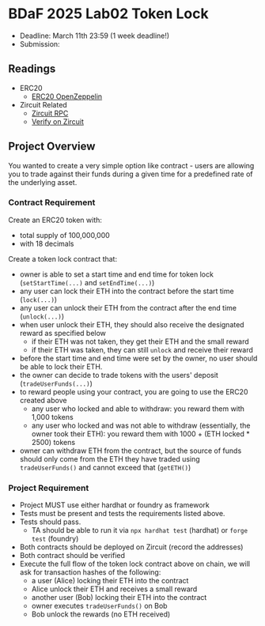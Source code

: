 # BDaF 2025 Lab02 Token Lock

- Deadline: March 11th 23:59 (1 week deadline!)
- Submission: 

## Readings
  - ERC20
    - [ERC20 OpenZeppelin](https://docs.openzeppelin.com/contracts/4.x/api/token/erc20)
  - Zircuit Related
    - [Zircuit RPC](https://docs.zircuit.com/dev-tools/rpc-endpoints)
    - [Verify on Zircuit](https://docs.zircuit.com/dev-tools/verifying-contracts)

## Project Overview

You wanted to create a very simple option like contract - users are allowing you to trade against their funds during a given time for a predefined rate of the underlying asset. 

### Contract Requirement

Create an ERC20 token with: 
- total supply of 100,000,000 
- with 18 decimals

Create a token lock contract that:
- owner is able to set a start time and end time for token lock (`setStartTime(...)` and `setEndTime(...)`)
- any user can lock their ETH into the contract before the start time (`lock(...)`)
- any user can unlock their ETH from the contract after the end time (`unlock(...)`)
- when user unlock their ETH, they should also receive the designated reward as specified below
  - if their ETH was not taken, they get their ETH and the small reward
  - if their ETH was taken, they can still `unlock` and receive their reward
- before the start time and end time were set by the owner, no user should be able to lock their ETH.
- the owner can decide to trade tokens with the users' deposit (`tradeUserFunds(...)`)
- to reward people using your contract, you are going to use the ERC20 created above
  - any user who locked and able to withdraw: you reward them with 1,000 tokens
  - any user who locked and was not able to withdraw (essentially, the owner took their ETH): you reward them with 1000 + (ETH locked * 2500) tokens
- owner can withdraw ETH from the contract, but the source of funds should only come from the ETH they have traded using `tradeUserFunds()` and cannot exceed that (`getETH()`)

### Project Requirement
- Project MUST use either hardhat or foundry as framework
- Tests must be present and tests the requirements listed above.
- Tests should pass.
  - TA should be able to run it via `npx hardhat test` (hardhat) or `forge test` (foundry)
- Both contracts should be deployed on Zircuit (record the addresses)
- Both contract should be verified
- Execute the full flow of the token lock contract above on chain, we will ask for transaction hashes of the following:
  - a user (Alice) locking their ETH into the contract
  - Alice unlock their ETH and receives a small reward
  - another user (Bob) locking their ETH into the contract
  - owner executes `tradeUserFunds()` on Bob
  - Bob unlock the rewards (no ETH received)
